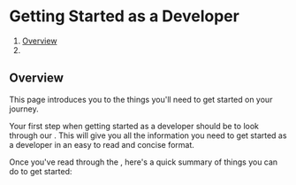 # Getting Started as a Developer

1. [Overview](#overview)
2. 


## Overview

This page introduces you to the things you'll need to get started on your journey.

Your first step when getting started as a developer should be to look through our . This will give you all the information you need to get started as a developer in an easy to read and concise format. 

Once you've read through the , here's a quick summary of things you can do to get started:



